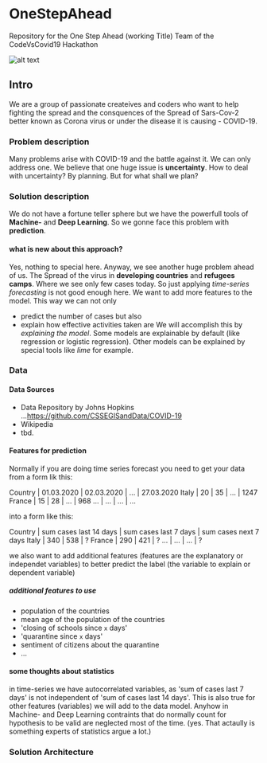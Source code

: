 # OneStepAhead
Repository for the One Step Ahead (working Title) Team of the CodeVsCovid19 Hackathon

![alt text][logo]

[logo]: https://github.com/ChristophAl/OneStepAhead/blob/master/resources/OSA_logo.png "One Step Ahead (working title)"

## Intro

We are a group of passionate createives and coders who want to help fighting the spread and the consquences of the Spread of Sars-Cov-2 better known as Corona virus or under the disease it is causing - COVID-19.

### Problem description

Many problems arise with COVID-19 and the battle against it. We can only address one.
We believe that one huge issue is **uncertainty**. How to deal with uncertainty? By planning. But for what shall we plan?

### Solution description

We do not have a fortune teller sphere but we have the powerfull tools of **Machine-** and **Deep Learning**.
So we gonne face this problem with **prediction**. 

#### what is new about this approach?

Yes, nothing to special here. Anyway, we see another huge problem ahead of us. The Spread of the virus in **developing countries** and **refugees camps**. Where we see only few cases today. So just applying *time-series forecasting* is not good enough here. We want to add more features to the model. This way we can not only
+ predict the number of cases
but also
+ explain how effective activities taken are
We will accomplish this by *explaining the model*. Some models are explainable by default (like regression or logistic regression). Other models can be explained by special tools like *lime* for example.

### Data

#### Data Sources

+ Data Repository by Johns Hopkins
...https://github.com/CSSEGISandData/COVID-19
+ Wikipedia
+ tbd.

#### Features for prediction

Normally if you are doing time series forecast you need to get your data from a form lik this:

Country | 01.03.2020 | 02.03.2020 | ... | 27.03.2020
Italy | 20 | 35 | ... | 1247
France | 15 | 28 | ... | 968
... | ... | ... | ... 

into a form like this:

Country | sum cases last 14 days | sum cases last 7 days | sum cases next 7 days
Italy | 340 | 538 | ?
France | 290 | 421 | ?
... | ... | ... | ?

we also want to add additional features (features are the explanatory or independet variables) to better predict the label (the variable to explain or dependent variable)

##### additional features to use

+ population of the countries
+ mean age of the population of the countries
+ 'closing of schools since `x` days'
+ 'quarantine since `x` days'
+ sentiment of citizens about the quarantine
+  ...

#### some thoughts about statistics

in time-series we have autocorrelated variables, as 'sum of cases last 7 days' is not independent of 'sum of cases last 14 days'. This is also true for other features (variables) we will add to the data model.
Anyhow in Machine- and Deep Learning contraints that do normally count for hypothesis to be valid are neglected most of the time. (yes. That actaully is something experts of statistics argue a lot.)

### Solution Architecture
